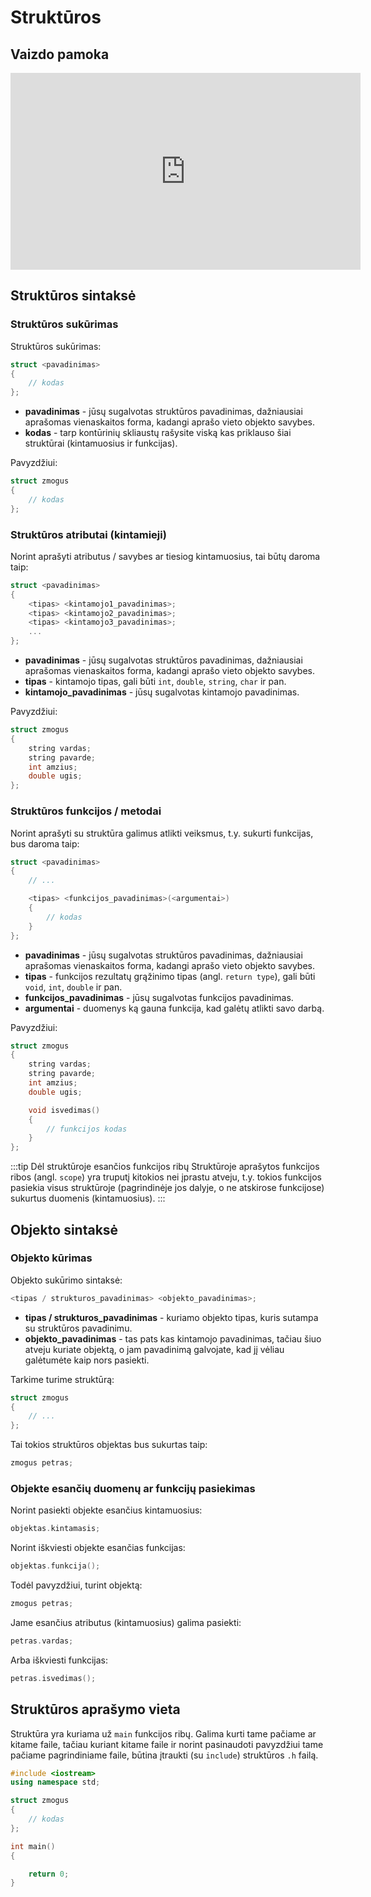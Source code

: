 # Struktūros

## Vaizdo pamoka

<iframe width="560" height="315" src="https://www.youtube.com/embed/kG5RD53GMy8?start=2000&end=3037" title="YouTube video player" frameborder="0" allow="accelerometer; autoplay; clipboard-write; encrypted-media; gyroscope; picture-in-picture" allowfullscreen></iframe>

## Struktūros sintaksė

### Struktūros sukūrimas

Struktūros sukūrimas:

```cpp
struct <pavadinimas>
{
    // kodas
};
```

- **pavadinimas** - jūsų sugalvotas struktūros pavadinimas, dažniausiai aprašomas vienaskaitos forma, kadangi aprašo vieto objekto savybes.
- **kodas** - tarp kontūrinių skliaustų rašysite viską kas priklauso šiai struktūrai (kintamuosius ir funkcijas).

Pavyzdžiui:

```cpp
struct zmogus
{
    // kodas
};
```

### Struktūros atributai (kintamieji)

Norint aprašyti atributus / savybes ar tiesiog kintamuosius, tai būtų daroma taip:

```cpp
struct <pavadinimas>
{
    <tipas> <kintamojo1_pavadinimas>;
    <tipas> <kintamojo2_pavadinimas>;
    <tipas> <kintamojo3_pavadinimas>;
    ...
};
```

- **pavadinimas** - jūsų sugalvotas struktūros pavadinimas, dažniausiai aprašomas vienaskaitos forma, kadangi aprašo vieto objekto savybes.
- **tipas** - kintamojo tipas, gali būti `int`, `double`, `string`, `char` ir pan.
- **kintamojo_pavadinimas** - jūsų sugalvotas kintamojo pavadinimas.

Pavyzdžiui:

```cpp
struct zmogus
{
    string vardas;
    string pavarde;
    int amzius;
    double ugis;
};
```

### Struktūros funkcijos / metodai

Norint aprašyti su struktūra galimus atlikti veiksmus, t.y. sukurti funkcijas, bus daroma taip:

```cpp
struct <pavadinimas>
{
    // ...

    <tipas> <funkcijos_pavadinimas>(<argumentai>)
    {
        // kodas
    }
};
```

- **pavadinimas** - jūsų sugalvotas struktūros pavadinimas, dažniausiai aprašomas vienaskaitos forma, kadangi aprašo vieto objekto savybes.
- **tipas** - funkcijos rezultatų grąžinimo tipas (angl. `return type`), gali būti `void`, `int`, `double` ir pan.
- **funkcijos_pavadinimas** - jūsų sugalvotas funkcijos pavadinimas.
- **argumentai** - duomenys ką gauna funkcija, kad galėtų atlikti savo darbą.

Pavyzdžiui:

```cpp
struct zmogus
{
    string vardas;
    string pavarde;
    int amzius;
    double ugis;

    void isvedimas()
    {
        // funkcijos kodas
    }
};
```

:::tip Dėl struktūroje esančios funkcijos ribų
Struktūroje aprašytos funkcijos ribos (angl. `scope`) yra truputį kitokios nei įprastu atveju, t.y. tokios funkcijos pasiekia visus struktūroje (pagrindinėje jos dalyje, o ne atskirose funkcijose) sukurtus duomenis (kintamuosius).
:::

## Objekto sintaksė

### Objekto kūrimas

Objekto sukūrimo sintaksė:

```cpp
<tipas / strukturos_pavadinimas> <objekto_pavadinimas>;
```

- **tipas / strukturos_pavadinimas** - kuriamo objekto tipas, kuris sutampa su struktūros pavadinimu.
- **objekto_pavadinimas** - tas pats kas kintamojo pavadinimas, tačiau šiuo atveju kuriate objektą, o jam pavadinimą galvojate, kad jį vėliau galėtumėte kaip nors pasiekti.

Tarkime turime struktūrą:

```cpp
struct zmogus
{
    // ...
};

```

Tai tokios struktūros objektas bus sukurtas taip:

```cpp
zmogus petras;
```

### Objekte esančių duomenų ar funkcijų pasiekimas

Norint pasiekti objekte esančius kintamuosius:

```cpp
objektas.kintamasis;
```

Norint iškviesti objekte esančias funkcijas:

```cpp
objektas.funkcija();
```

Todėl pavyzdžiui, turint objektą:

```cpp
zmogus petras;
```

Jame esančius atributus (kintamuosius) galima pasiekti:

```cpp
petras.vardas;
```

Arba iškviesti funkcijas:

```cpp
petras.isvedimas();
```

## Struktūros aprašymo vieta

Struktūra yra kuriama už `main` funkcijos ribų. Galima kurti tame pačiame ar kitame faile, tačiau kuriant kitame faile ir norint pasinaudoti pavyzdžiui tame pačiame pagrindiniame faile, būtina įtraukti (su `include`) struktūros `.h` failą.

```cpp
#include <iostream>
using namespace std;

struct zmogus
{
    // kodas
};

int main()
{

    return 0;
}
```

